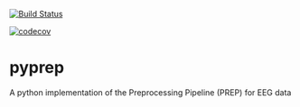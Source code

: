 [![Build Status](https://travis-ci.org/sappelhoff/pyprep.svg?branch=master)](https://travis-ci.org/sappelhoff/pyprep)


[![codecov](https://codecov.io/gh/sappelhoff/pyprep/branch/master/graph/badge.svg)](https://codecov.io/gh/sappelhoff/pyprep)



# pyprep
A python implementation of the Preprocessing Pipeline (PREP) for EEG data
